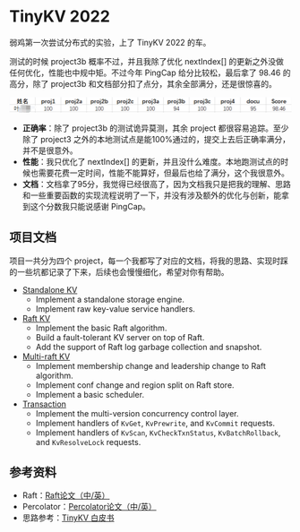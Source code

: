 # TinyKV 2022

弱鸡第一次尝试分布式的实验，上了 TinyKV 2022 的车。

测试的时候 project3b 概率不过，并且我除了优化 nextIndex[] 的更新之外没做任何优化，性能也中规中矩。不过今年 PingCap 给分比较松，最后拿了 98.46 的高分，除了 project3b 和文档部分扣了点分，其余全部满分，还是很惊喜的。

![QQ截图20231124195843](README/QQ截图20231124195843.png)

- **正确率**：除了 project3b 的测试诡异莫测，其余 project 都很容易追踪。至少除了 project3 之外的本地测试点是能100%通过的，提交上去后正确率满分，并不是很意外。
- **性能**：我只优化了 nextIndex[] 的更新，并且没什么难度。本地跑测试点的时候也需要花费一定时间，性能不能算好，但最后也给了满分，这个我很意外。
- **文档**：文档拿了95分，我觉得已经很高了，因为文档我只是把我的理解、思路和一些重要函数的实现流程说明了一下，并没有涉及额外的优化与创新，能拿到这个分数我只能说感谢 PingCap。

## 项目文档

项目一共分为四个 project，每一个我都写了对应的文档，将我的思路、实现时踩的一些坑都记录了下来，后续也会慢慢细化，希望对你有帮助。

* [Standalone KV](doc/project1.md)
  * Implement a standalone storage engine.
  * Implement raw key-value service handlers.
* [Raft KV](doc/project2.md)
  * Implement the basic Raft algorithm.
  * Build a fault-tolerant KV server on top of Raft.
  * Add the support of Raft log garbage collection and snapshot.
* [Multi-raft KV](doc/project3.md)
  * Implement membership change and leadership change to Raft algorithm.
  * Implement conf change and region split on Raft store.
  * Implement a basic scheduler.
* [Transaction](doc/project4.md)
  * Implement the multi-version concurrency control layer.
  * Implement handlers of `KvGet`, `KvPrewrite`, and `KvCommit` requests.
  * Implement handlers of `KvScan`, `KvCheckTxnStatus`, `KvBatchRollback`, and `KvResolveLock` requests.

## 参考资料

- Raft：[Raft论文（中/英）](https://github.com/maemual/raft-zh_cn)
- Percolator：[Percolator论文（中/英）](https://www.luozhiyun.com/archives/609)
- 思路参考：[TinyKV 白皮书](https://github.com/Smith-Cruise/TinyKV-White-Paper)
